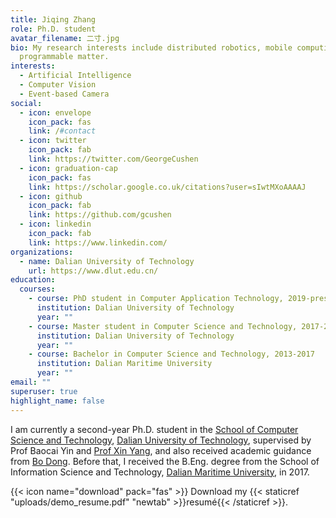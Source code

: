 ```yaml
---
title: Jiqing Zhang
role: Ph.D. student
avatar_filename: 二寸.jpg
bio: My research interests include distributed robotics, mobile computing and
  programmable matter.
interests:
  - Artificial Intelligence
  - Computer Vision
  - Event-based Camera
social:
  - icon: envelope
    icon_pack: fas
    link: /#contact
  - icon: twitter
    icon_pack: fab
    link: https://twitter.com/GeorgeCushen
  - icon: graduation-cap
    icon_pack: fas
    link: https://scholar.google.co.uk/citations?user=sIwtMXoAAAAJ
  - icon: github
    icon_pack: fab
    link: https://github.com/gcushen
  - icon: linkedin
    icon_pack: fab
    link: https://www.linkedin.com/
organizations:
  - name: Dalian University of Technology
    url: https://www.dlut.edu.cn/
education:
  courses:
    - course: PhD student in Computer Application Technology, 2019-present
      institution: Dalian University of Technology
      year: ""
    - course: Master student in Computer Science and Technology, 2017-2019
      institution: Dalian University of Technology
      year: ""
    - course: Bachelor in Computer Science and Technology, 2013-2017
      institution: Dalian Maritime University
      year: ""
email: ""
superuser: true
highlight_name: false
---
```



I am currently a second-year Ph.D. student in the [School of Computer Science and Technology](http://cs.dlut.edu.cn/), [Dalian University of Technology](https://www.dlut.edu.cn/), supervised by Prof Baocai Yin and [Prof Xin Yang](https://xinyangdut.github.io/), and also received academic guidance from [Bo Dong](https://dongshuhao.github.io/). Before that, I received the B.Eng. degree from the School of Information Science and Technology, [Dalian Maritime University](http://www.dlmu.edu.cn/), in 2017.

{{< icon name="download" pack="fas" >}} Download my {{< staticref "uploads/demo_resume.pdf" "newtab" >}}resumé{{< /staticref >}}.